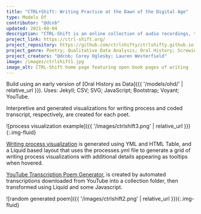 ```yaml
---
title: "CTRL+Shift: Writing Practice at the Dawn of the Digital Age"
type: Models Of
contributor: "@dcnb"
updated: 2021-08-04
description: "CTRL-Shift is an online collection of audio recordings, transcripts, process visualizations, and data analyses broken out from interviews conducted with 11 prominent contemporary American poets from across the United States. "
project_link: https://ctrl-shift.org/ 
project_repository: https://github.com/ctrlshifty/ctrlshifty.github.io 
project_genre: Poetry; Qualitative Data Analysis; Oral History; Screwing-Around 
project_creators: "@dcnb; Corey Oglesby; Lauren Westerfield" 
image: /images/ctrlshift1.jpg 
image_alt: CTRL-Shift home page featuring open book pages of writing
---
```


Build using an early version of [Oral History as Data]({{ '/models/ohd/' | relative_url }}).
Uses: Jekyll; CSV; SVG; JavaScript; Bootstrap; Voyant; YouTube.

Interpretive and generated visualizations for writing process and coded transcript, respectively, are created for each poet.

![process visualization example]({{ '/images/ctrlshift3.png' | relative_url }}){:.img-fluid}

[Writing process visualization](https://ctrl-shift.org/processes/) is generated using YML and HTML Table, and a Liquid based layout that uses the processes.yml file to generate a grid of writing process visualizations with additional details appearing as tooltips when hovered.

[YouTube Transcription Poem Generator](https://ctrl-shift.org/flotsam/genpoems/), is created by automated transcriptions downloaded from YouTube into a collection folder, then transformed using Liquid and some Javascript.

![random generated poem]({{ '/images/ctrlshift2.png' | relative_url }}){:.img-fluid}

